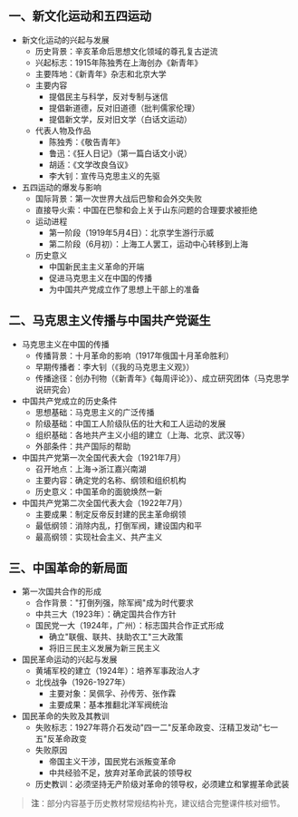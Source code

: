 

## 一、新文化运动和五四运动
- 新文化运动的兴起与发展
  - 历史背景：辛亥革命后思想文化领域的尊孔复古逆流
  - 兴起标志：1915年陈独秀在上海创办《新青年》
  - 主要阵地：《新青年》杂志和北京大学
  - 主要内容
    - 提倡民主与科学，反对专制与迷信
    - 提倡新道德，反对旧道德（批判儒家伦理）
    - 提倡新文学，反对旧文学（白话文运动）
  - 代表人物及作品
    - 陈独秀：《敬告青年》
    - 鲁迅：《狂人日记》（第一篇白话文小说）
    - 胡适：《文学改良刍议》
    - 李大钊：宣传马克思主义的先驱
- 五四运动的爆发与影响
  - 国际背景：第一次世界大战后巴黎和会外交失败
  - 直接导火索：中国在巴黎和会上关于山东问题的合理要求被拒绝
  - 运动进程
    - 第一阶段（1919年5月4日）：北京学生游行示威
    - 第二阶段（6月初）：上海工人罢工，运动中心转移到上海
  - 历史意义
    - 中国新民主主义革命的开端
    - 促进马克思主义在中国的传播
    - 为中国共产党成立作了思想上干部上的准备

## 二、马克思主义传播与中国共产党诞生
- 马克思主义在中国的传播
  - 传播背景：十月革命的影响（1917年俄国十月革命胜利）
  - 早期传播者：李大钊（《我的马克思主义观》）
  - 传播途径：创办刊物（《新青年》《每周评论》）、成立研究团体（马克思学说研究会）
- 中国共产党成立的历史条件
  - 思想基础：马克思主义的广泛传播
  - 阶级基础：中国工人阶级队伍的壮大和工人运动的发展
  - 组织基础：各地共产主义小组的建立（上海、北京、武汉等）
  - 外部条件：共产国际的帮助
- 中国共产党第一次全国代表大会（1921年7月）
  - 召开地点：上海→浙江嘉兴南湖
  - 主要内容：确定党的名称、纲领和组织机构
  - 历史意义：中国革命的面貌焕然一新
- 中国共产党第二次全国代表大会（1922年7月）
  - 主要成果：制定反帝反封建的民主革命纲领
  - 最低纲领：消除内乱，打倒军阀，建设国内和平
  - 最高纲领：实现社会主义、共产主义

## 三、中国革命的新局面
- 第一次国共合作的形成
  - 合作背景："打倒列强，除军阀"成为时代要求
  - 中共三大（1923年）：确定国共合作方针
  - 国民党一大（1924年，广州）：标志国共合作正式形成
    - 确立"联俄、联共、扶助农工"三大政策
    - 将旧三民主义发展为新三民主义
- 国民革命运动的兴起与发展
  - 黄埔军校的建立（1924年）：培养军事政治人才
  - 北伐战争（1926-1927年）
    - 主要对象：吴佩孚、孙传芳、张作霖
    - 主要成果：基本推翻北洋军阀统治
- 国民革命的失败及其教训
  - 失败标志：1927年蒋介石发动"四一二"反革命政变、汪精卫发动"七一五"反革命政变
  - 失败原因
    - 帝国主义干涉，国民党右派叛变革命
    - 中共经验不足，放弃对革命武装的领导权
  - 历史教训：必须坚持无产阶级对革命的领导权，必须建立和掌握革命武装

> **注**：部分内容基于历史教材常规结构补充，建议结合完整课件核对细节。